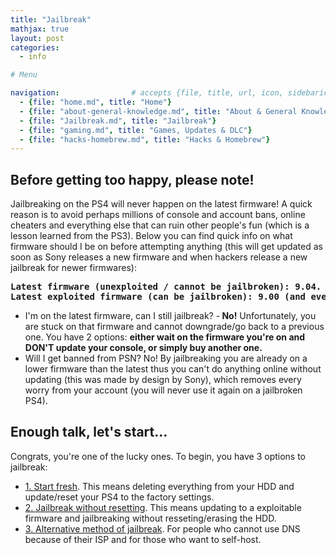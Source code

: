 ```yaml
---
title: "Jailbreak"
mathjax: true
layout: post
categories:
  - info

# Menu

navigation:                # accepts {file, title, url, icon, sidebaricon}
  - {file: "home.md", title: "Home"}
  - {file: "about-general-knowledge.md", title: "About & General Knowledge"}
  - {file: "Jailbreak.md", title: "Jailbreak"}
  - {file: "gaming.md", title: "Games, Updates & DLC"}
  - {file: "hacks-homebrew.md", title: "Hacks & Homebrew"}
---
```


## Before getting too happy, please note!

Jailbreaking on the PS4 will never happen on the latest firmware! A quick reason is to avoid perhaps millions of console and account bans, online cheaters and everything else that can ruin other people&#39;s fun (which is a lesson learned from the PS3). Below you can find quick info on what firmware should I be on before attempting anything (this will get updated as soon as Sony releases a new firmware and when hackers release a new jailbreak for newer firmwares):

<pre>
<strong>Latest firmware (unexploited / cannot be jailbroken): 9.04.</strong>
<strong>Latest exploited firmware (can be jailbroken): 9.00 (and everything lower).</strong>
</pre>

<ul>
	<li>I'm on the latest firmware, can I still jailbreak? -<strong> No!</strong> Unfortunately, you are stuck on that firmware and cannot downgrade/go back to a previous one. You have 2 options: <strong>either wait on the firmware you're on and DON'T update your console, or simply buy another one.</strong></li>
	<li>Will I get banned from PSN? No! By jailbreaking you are already on a lower firmware than the latest thus you can't do anything online without updating (this was made by design by Sony), which removes every worry from your account (you will never use it again on a jailbroken PS4).</li>
</ul>

## Enough talk, let's start...

Congrats, you&#39;re one of the lucky ones. To begin, you have 3 options to jailbreak:

  * [1. Start fresh](fresh-start-jailbreak.md). This means deleting everything from your HDD and update/reset your PS4 to the factory settings.
  * [2. Jailbreak without resetting](no-reset-jailbreak.md). This means updating to a exploitable firmware and jailbreaking without resseting/erasing the HDD.
  * [3. Alternative method of jailbreak](alternative-jailbreak.md). For people who cannot use DNS because of their ISP and for those who want to self-host.
